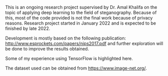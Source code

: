 This is an ongoing research project supervised by Dr. Amal Khalifa on the topic of applying deep learning to the field of steganography. Because of this, most of the code provided is not the final work because of privacy reasons. Research project started in January 2022 and is expected to be finished by late 2022.

Development is mostly based on the following publication: http://www.esprockets.com/papers/nips2017.pdf and further exploration will be done to improve the results obtained.

Some of my experience using TensorFlow is highlighted here.

The dataset used can be obtained from https://www.image-net.org/.
